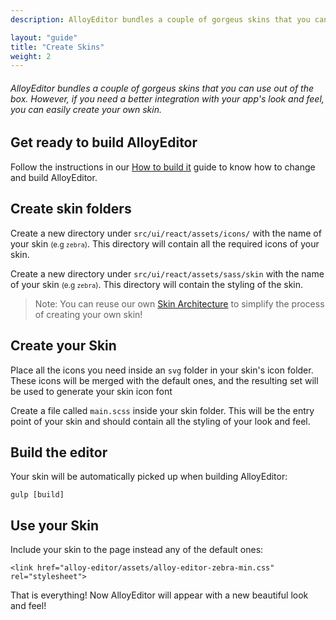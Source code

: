 ```yaml
---
description: AlloyEditor bundles a couple of gorgeus skins that you can use out of the box. However, if you need a better integration with your app's look and feel, you can easily create your own skin.

layout: "guide"
title: "Create Skins"
weight: 2
---
```


###### AlloyEditor bundles a couple of gorgeus skins that you can use out of the box. However, if you need a better integration with your app's look and feel, you can easily create your own skin.

<article id="article1">

## Get ready to build AlloyEditor

<p>Follow the instructions in our <a href="/docs/use/how_to_build_it.html">How to build it</a> guide to know how to change and build AlloyEditor.</p>

</article>

<article id="article2">

## Create skin folders

<p>Create a new directory under <code>src/ui/react/assets/icons/</code> with the name of your skin <small>(e.g <code>zebra</code>)</small>. This directory will contain all the required icons of your skin.</p>

<p>Create a new directory under <code>src/ui/react/assets/sass/skin</code> with the name of your skin <small>(e.g <code>zebra</code>)</small>. This directory will contain the styling of the skin.</p>


> Note: You can reuse our own <a href="/docs/use/skins.html">Skin Architecture</a> to simplify the process of creating your own skin!

</article>

<article id="article3">

## Create your Skin

<p>Place all the icons you need inside an <code>svg</code> folder in your skin's icon folder. These icons will be merged with the default ones, and the resulting set will be used to generate your skin icon font</p>

<p>Create a file called <code>main.scss</code> inside your skin folder. This will be the entry point of your skin and should contain all the styling of your look and feel.</p>

</article>

<article id="article4">

## Build the editor

<span class="code-header">Your skin will be automatically picked up when building AlloyEditor:</span>

```text/x-sh
gulp [build]
```

</article>

<article id="article5">

## Use your Skin

<span class="code-header">Include your skin to the page instead any of the default ones:</span>

```text/html
<link href="alloy-editor/assets/alloy-editor-zebra-min.css" rel="stylesheet">
```

<p>That is everything! Now AlloyEditor will appear with a new beautiful look and feel!</p>

</article>